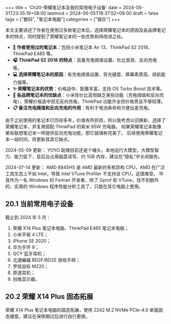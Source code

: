 +++
title = 'Ch20-荣耀笔记本及我的常用电子设备'
date = 2024-05-31T23:35:19+08:00
lastmod = 2024-06-05T18:37:52+08:00
draft = false
tags = ["数码", "笔记本电脑"]
categories = ["娱乐"]
+++

本文主要讲述了作者在使用过多款笔记本后，选择荣耀笔记本的原因及各品牌笔记本的特点，同时提到了荣耀笔记本的一些优势和待改进之处。

- **📓 作者使用过的笔记本**：包括小米笔记本 Air 13、ThinkPad S2 2018、ThinkPad E485 等。
- **🎧 ThinkPad S2 2018 的特点**：具备充电阈值设置、杜比音效、反向充电等。
- **💻 选择荣耀笔记本的原因**：有充电阈值设置、背光键盘、屏幕素质高、续航能力强等。
- **✨ 荣耀笔记本的优势**：价格适中、配置丰富、支持 OS Turbo Boost 技术等。
- **🤔 各品牌笔记本的优缺点**：小米性价比高但缺乏某些功能（充电阈值和反向充电），荣耀价格适中但无反向充电，ThinkPad 功能齐全但价格贵且不够轻薄。
- **📋 备注充电阈值和反向充电的作用**：有利于电池寿命和方便出差充电。

由于之前使用的笔记本已历经多年，价值有所折损，所以我考虑以旧换新，选择了荣耀笔记本，并复用搭配 ThinkPad 的紫米 65W 充电器。
如果荣耀笔记本能像某些联想笔记本一样提供反向充电功能，那它就堪称完美了。
后续使用荣耀笔记本一段时间，将更新其其它缺点。

2024-05-09 更新：
YOYO 助理目前还是个噱头，本地运行大模型，大模型智力、能力低下，且后台占用磁盘读写、约 1GB 内存，建议在“隐私”中关闭服务。

2024-07-14 更新：
AMD 8845HS 是 AMD 最新的多核异构 CPU，AMD 在广泛工具生态上不如 Intel，导致 Intel VTune Profiler 不支持该 CPU，这很难受。
毕竟作为一名 Windows 的 Fortran 开发者，除了 Gprof 和 VTune，找不到额外的、实用的 Windows 程序性能分析工具了，只能在其它电脑上使用。

## 20.1 当前常用电子设备

截止到 2024 年 5 月：

1. 荣耀 X14 Plus 笔记本电脑、ThinkPad E485 笔记本电脑；
2. 小米平板 4 LTE；
3. iPhone SE 2020；
4. 华为手环 9；
5. QCY 蓝牙耳机；
6. 北通蝙蝠 BD2F/BD2E 游戏手柄；
7. 罗技鼠标 M220；
8. 原道耳机；
9. 创维显示器。

## 20.2 荣耀 X14 Plus 固态拓展

荣耀 X14 Plus 笔记本电脑的固态拓展，使用 2242 M.2 NVMe PCIe-4.0 单面固态硬盘，建议在保修期过后进行自行更换。
